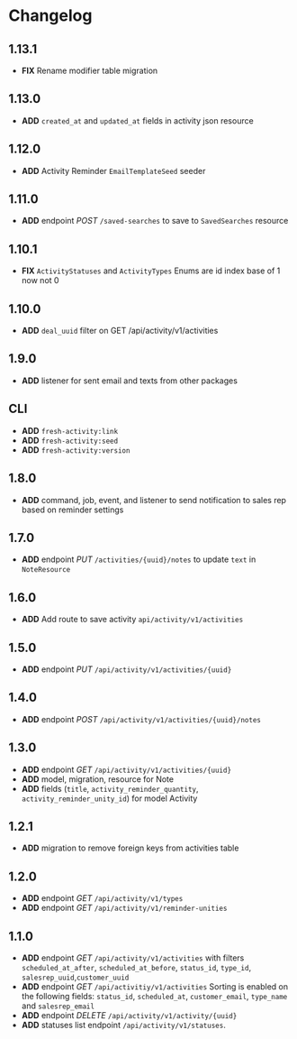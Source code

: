 # Changelog

## 1.13.1
- **FIX** Rename modifier table migration

## 1.13.0
- **ADD** `created_at` and `updated_at` fields in activity json resource

## 1.12.0
- **ADD** Activity Reminder `EmailTemplateSeed` seeder

## 1.11.0
- **ADD** endpoint _POST_ `/saved-searches` to save to `SavedSearches` resource

## 1.10.1
- **FIX** `ActivityStatuses` and `ActivityTypes` Enums are id index base of 1 now not 0

## 1.10.0
- **ADD** `deal_uuid` filter on GET /api/activity/v1/activities

## 1.9.0
- **ADD** listener for sent email and texts from other packages

## CLI
- **ADD** `fresh-activity:link`
- **ADD** `fresh-activity:seed`
- **ADD** `fresh-activity:version`

## 1.8.0
- **ADD** command, job, event, and listener to send notification to sales rep based on reminder settings

## 1.7.0
- **ADD** endpoint _PUT_ `/activities/{uuid}/notes` to update `text` in `NoteResource`

## 1.6.0
- **ADD** Add route to save activity `api/activity/v1/activities`

## 1.5.0
- **ADD** endpoint _PUT_ `/api/activity/v1/activities/{uuid}`

## 1.4.0
- **ADD** endpoint _POST_ `/api/activity/v1/activities/{uuid}/notes`

## 1.3.0
- **ADD** endpoint _GET_ `/api/activity/v1/activities/{uuid}`
- **ADD** model, migration, resource for Note
- **ADD** fields (`title`, `activity_reminder_quantity`, `activity_reminder_unity_id`) for model Activity

## 1.2.1
- **ADD** migration to remove foreign keys from activities table

## 1.2.0
- **ADD** endpoint _GET_ `/api/activity/v1/types`
- **ADD** endpoint _GET_ `/api/activity/v1/reminder-unities`

## 1.1.0
- **ADD** endpoint _GET_ `/api/activity/v1/activities` with filters `scheduled_at_after`, `scheduled_at_before`, `status_id`, `type_id`, `salesrep_uuid`,`customer_uuid`
- **ADD** endpoint _GET_ `/api/activitiy/v1/activities`
Sorting is enabled on the following fields: `status_id`, `scheduled_at`, `customer_email`, `type_name` and `salesrep_email`
- **ADD** endpoint _DELETE_ `/api/activity/v1/activity/{uuid}`
- **ADD** statuses list endpoint `/api/activity/v1/statuses`.
